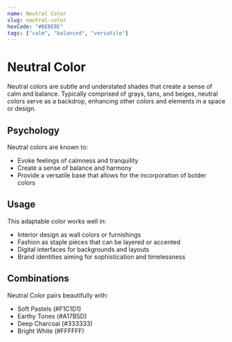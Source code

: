 ```yaml
---
name: Neutral Color
slug: neutral-color
hexCode: "#BEBEBE"
tags: ["calm", "balanced", "versatile"]
---
```


# Neutral Color

Neutral colors are subtle and understated shades that create a sense of calm and balance. Typically comprised of grays, tans, and beiges, neutral colors serve as a backdrop, enhancing other colors and elements in a space or design.

## Psychology

Neutral colors are known to:
- Evoke feelings of calmness and tranquility
- Create a sense of balance and harmony
- Provide a versatile base that allows for the incorporation of bolder colors

## Usage

This adaptable color works well in:
- Interior design as wall colors or furnishings
- Fashion as staple pieces that can be layered or accented
- Digital interfaces for backgrounds and layouts
- Brand identities aiming for sophistication and timelessness

## Combinations

Neutral Color pairs beautifully with:
- Soft Pastels (#F1C1D1)
- Earthy Tones (#A17B5D)
- Deep Charcoal (#333333)
- Bright White (#FFFFFF)